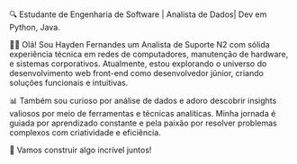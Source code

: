 🔍 Estudante de Engenharia de Software | Analista de Dados| Dev em Python, Java.

👨‍💻 Olá! Sou Hayden Fernandes um Analista de Suporte N2 com sólida experiência técnica em redes de computadores, manutenção de hardware, e sistemas corporativos. Atualmente, estou explorando o universo do desenvolvimento web front-end como desenvolvedor júnior, criando soluções funcionais e intuitivas.  

📊 Também sou curioso por análise de dados e adoro descobrir insights valiosos por meio de ferramentas e técnicas analíticas. Minha jornada é guiada por aprendizado constante e pela paixão por resolver problemas complexos com criatividade e eficiência.  

🚀 Vamos construir algo incrível juntos!  
